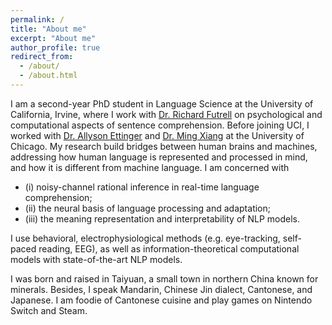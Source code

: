 ```yaml
---
permalink: /
title: "About me"
excerpt: "About me"
author_profile: true
redirect_from: 
  - /about/
  - /about.html
---
```


I am a second-year PhD student in Language Science at the University of California, Irvine, where I work with [Dr. Richard Futrell](http://socsci.uci.edu/~rfutrell/) on psychological and computational aspects of sentence comprehension. Before joining UCI, I worked with [Dr. Allyson Ettinger](https://aetting.github.io/research.html) and [Dr. Ming Xiang](https://lucian.uchicago.edu/blogs/mingxiang/) at the University of Chicago. My research build bridges between human brains and machines, addressing how human language is represented and processed in mind, and how it is different from machine language. I am concerned with 

* (i) noisy-channel rational inference in real-time language comprehension;
* (ii) the neural basis of language processing and adaptation;
* (iii) the meaning representation and interpretability of NLP models.

I use behavioral, electrophysiological methods (e.g. eye-tracking, self-paced reading, EEG), as well as information-theoretical computational models with state-of-the-art NLP models. 

I was born and raised in Taiyuan, a small town in northern China known for minerals. Besides, I speak Mandarin, Chinese Jin dialect, Cantonese, and Japanese. I am foodie of Cantonese cuisine and play games on Nintendo Switch and Steam.  
